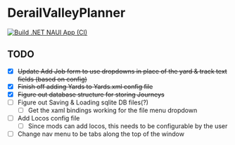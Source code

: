 # DerailValleyPlanner

[![Build .NET NAUI App (CI)](https://github.com/MrDrummer/DerailValleyPlanner/actions/workflows/dotnet.yml/badge.svg?branch=master&event=release)](https://github.com/MrDrummer/DerailValleyPlanner/actions/workflows/dotnet.yml)


## TODO
- [X] ~~Update Add Job form to use dropdowns in place of the yard & track text fields (based on config)~~
- [X] ~~Finish off adding Yards to Yards.xml config file~~
- [X] ~~Figure out database structure for storing Journeys~~
- [ ] Figure out Saving & Loading sqlite DB files(?)
   - [ ] Get the xaml bindings working for the file menu dropdown
- [ ] Add Locos config file
   - [ ] Since mods can add locos, this needs to be configurable by the user
- [ ] Change nav menu to be tabs along the top of the window